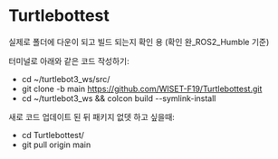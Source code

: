 # Turtlebottest
실제로 폴더에 다운이 되고 빌드 되는지 확인 용 (확인 완_ROS2_Humble 기준)

터미널로 아래와 같은 코드 작성하기:
* cd ~/turtlebot3_ws/src/
* git clone -b main https://github.com/WISET-F19/Turtlebottest.git
* cd ~/turtlebot3_ws && colcon build --symlink-install

새로 코드 업데이트 된 뒤 패키지 없뎃 하고 싶을때:
* cd Turtlebottest/
* git pull origin main


